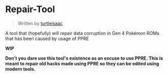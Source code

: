 # Repair-Tool
> Written by [turtleisaac](https://github.com/turtleisaac)

A tool that (hopefully) will repair data corruption in Gen 4 Pokémon ROMs that has been caused by usage of PPRE

**WIP**

**Don't you dare use this tool's existence as an excuse to use PPRE. This is meant to repair old hacks made using PPRE so they can be edited using modern tools.**
